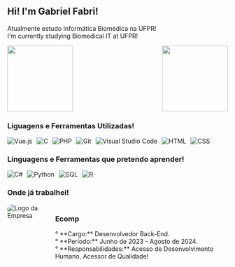 ## Hi! I'm Gabriel Fabri!
Atualmente estudo Informática Biomédica na UFPR!  
I'm currently studying Biomedical IT at UFPR!

<div style="display: flex; align-items: center; justify-content: space-between;">
  <img height="150em" src="https://github-readme-stats.vercel.app/api?username=GAFS-GAFS&show_icons=true&theme=dark&include_all_commits=true&count_private=true&border_color=00000000"/>
  <img height="150em" src="https://github-readme-stats.vercel.app/api/top-langs/?username=GAFS-GAFS&layout=compact&langs_count=7&theme=dark&border_color=00000000"/>
</div>

### Liguagens e Ferramentas Utilizadas!
<div style="display: flex; flex-wrap: wrap; gap: 10px;">
  <img src="https://img.shields.io/badge/Vue.js-4FC08D?style=for-the-badge&logo=vue.js&logoColor=white" alt="Vue.js"/>
  <img src="https://img.shields.io/badge/C-A8B9CC?style=for-the-badge&logo=c&logoColor=white" alt="C"/>
  <img src="https://img.shields.io/badge/PHP-777BB4?style=for-the-badge&logo=php&logoColor=white" alt="PHP"/>
  <img src="https://img.shields.io/badge/Git-F05032?style=for-the-badge&logo=git&logoColor=white" alt="Git"/>
  <img src="https://img.shields.io/badge/VS%20Code-0078D4?style=for-the-badge&logo=visual-studio-code&logoColor=white" alt="Visual Studio Code"/>
  <img src="https://img.shields.io/badge/HTML5-E34F26?style=for-the-badge&logo=html5&logoColor=white" alt="HTML"/>
  <img src="https://img.shields.io/badge/CSS3-1572B6?style=for-the-badge&logo=css3&logoColor=white" alt="CSS"/>
</div>

### Linguagens e Ferramentas que pretendo aprender!
<div style="display: flex; flex-wrap: wrap; gap: 10px;">
  <img src="https://img.shields.io/badge/C%23-239120?style=for-the-badge&logo=c-sharp&logoColor=white" alt="C#"/>
  <img src="https://img.shields.io/badge/Python-3776AB?style=for-the-badge&logo=python&logoColor=white" alt="Python"/>
  <img src="https://img.shields.io/badge/SQL-CC2927?style=for-the-badge&logo=microsoft-sql-server&logoColor=white" alt="SQL"/>
  <img src="https://img.shields.io/badge/R-276DC3?style=for-the-badge&logo=r&logoColor=white" alt="R"/>
</div>

### Onde já trabalhei!
<div style="display: flex; align-items: flex-start; gap: 20px;">

  <!-- Imagem -->
  <img src="https://www.google.com/url?sa=i&url=https%3A%2F%2Fbr.linkedin.com%2Fcompany%2Fecomp-ufpr&psig=AOvVaw0Lz0Q0q7VyY87HfB7dTiGF&ust=1734322263789000&source=images&cd=vfe&opi=89978449&ved=0CBQQjRxqFwoTCLiQ9IX0qIoDFQAAAAAdAAAAABAE" alt="Logo da Empresa" style="border-radius: 10px;"/>

  <!-- Texto -->
  <div>
    <h3>Ecomp</h3>
    <p> 
      ° **Cargo:** Desenvolvedor Back-End. <br>
      ° **Período:** Junho de 2023 - Agosto de 2024. <br> 
      ° **Responsabilidades:** Acesso de Desenvolvimento Humano, Acessor de Qualidade!
    </p>
  </div>
  
</div>
